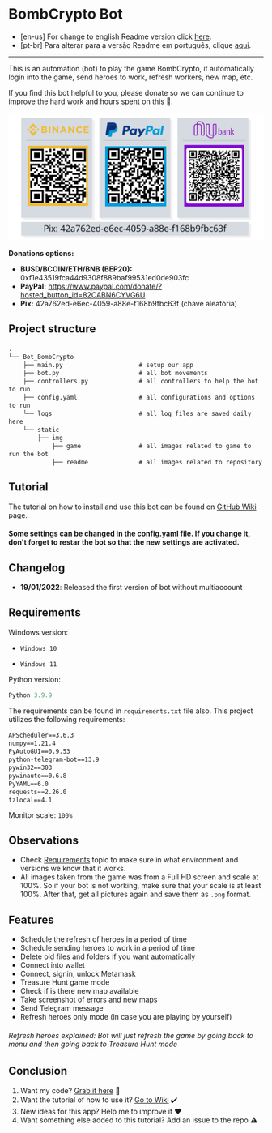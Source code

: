 # BombCrypto Bot

- [en-us] For change to english Readme version click [here](https://github.com/guimatheus92/Bot_BombCrypto/blob/main/README.md "here").
- [pt-br] Para alterar para a versão Readme em português, clique [aqui](https://github.com/guimatheus92/Bot_BombCrypto/blob/main/README.pt.md "aqui").

------------

This is an automation (bot) to play the game BombCrypto, it automatically login into the game, send heroes to work, refresh workers, new map, etc.

If you find this bot helpful to you, please donate so we can continue to improve the hard work and hours spent on this 🤯.

![Donation](https://github.com/guimatheus92/Bot_BombCrypto/blob/main/static/img/readme/qr_code.png)

**Donations options:**

- **BUSD/BCOIN/ETH/BNB (BEP20):** 0xf1e43519fca44d9308f889baf99531ed0de903fc
- **PayPal:** https://www.paypal.com/donate/?hosted_button_id=82CABN6CYVG6U
- **Pix:** 42a762ed-e6ec-4059-a88e-f168b9fbc63f (chave aleatória)

## Project structure
    .
    └── Bot_BombCrypto
        ├── main.py                     # setup our app
        ├── bot.py                      # all bot movements
        ├── controllers.py              # all controllers to help the bot to run
        ├── config.yaml                 # all configurations and options to run
        └── logs                        # all log files are saved daily here
        └── static
            ├── img
                ├── game                # all images related to game to run the bot
                ├── readme              # all images related to repository

## Tutorial

The tutorial on how to install and use this bot can be found on [GitHub Wiki](https://github.com/guimatheus92/Bot_BombCrypto/wiki/How-to-execute-BombCrypto-bot "GitHub Wiki") page.

#### Some settings can be changed in the config.yaml file. If you change it, don't forget to restar the bot so that the new settings are activated.

## Changelog

- **19/01/2022**: Released the first version of bot without multiaccount

## Requirements

Windows version:
- `Windows 10`

- `Windows 11`

Python version:
```python
Python 3.9.9
```

The requirements can be found in `requirements.txt` file also.
This project utilizes the following requirements:

    APScheduler==3.6.3
    numpy==1.21.4
    PyAutoGUI==0.9.53
    python-telegram-bot==13.9
    pywin32==303
    pywinauto==0.6.8
    PyYAML==6.0
    requests==2.26.0
    tzlocal==4.1

Monitor scale: `100%`

## Observations

- Check [Requirements](https://github.com/guimatheus92/Bot_BombCrypto#requirements "Requirements") topic to make sure in what environment and versions we know that it works.
- All images taken from the game was from a Full HD screen and scale at 100%. So if your bot is not working, make sure that your scale is at least 100%. After that, get all pictures again and save them as `.png` format.

## Features

- Schedule the refresh of heroes in a period of time
- Schedule sending heroes to work in a period of time
- Delete old files and folders if you want automatically
- Connect into wallet
- Connect, signin, unlock Metamask
- Treasure Hunt game mode
- Check if is there new map available
- Take screenshot of errors and new maps
- Send Telegram message
- Refresh heroes only mode (in case you are playing by yourself)

###### *Refresh heroes explained: Bot will just refresh the game by going back to menu and then going back to Treasure Hunt mode*

## Conclusion

1. Want my code? [Grab it here](https://github.com/guimatheus92/Bot_BombCrypto "Grab it here") 📎
2. Want the tutorial of how to use it? [Go to Wiki](https://github.com/guimatheus92/Bot_BombCrypto/wiki/How-to-execute-BombCrypto-bot "Go to here") ✔️
3. New ideas for this app? Help me to improve it ❤️
4. Want something else added to this tutorial? Add an issue to the repo ⚠️
